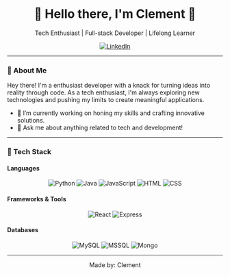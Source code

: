 <div align="center">
    <h1>👋 Hello there, I'm Clement 🚀</h1>
    <p>Tech Enthusiast | Full-stack Developer | Lifelong Learner</p>
</div>

<p align="center">
    <a href="https://linkedin.com/in/ckm-clement">
        <img src="https://img.shields.io/badge/LinkedIn-0077B5?style=for-the-badge&logo=linkedin&logoColor=white" alt="LinkedIn">
    </a>
</p>

---

### 🚀 About Me

Hey there! I'm a enthusiast developer with a knack for turning ideas into reality through code. As a tech enthusiast, I'm always exploring new technologies and pushing my limits to create meaningful applications.

- 🔭 I’m currently working on honing my skills and crafting innovative solutions.
- 💬 Ask me about anything related to tech and development!

---

### 💼 Tech Stack

#### Languages

<p align="center">
    <!-- Add badges for your favorite languages here -->
    <img src="https://img.shields.io/badge/Python-14354C?style=for-the-badge&logo=python&logoColor=white" alt="Python"/>
    <img src="https://img.shields.io/badge/Java-007396?style=for-the-badge&logo=java&logoColor=white" alt="Java"/>
    <img src="https://img.shields.io/badge/JavaScript-7e0d81?style=for-the-badge&logo=javascript&logoColor=white" alt="JavaScript"/>
    <img src="https://img.shields.io/badge/HTML-239120?style=for-the-badge&logo=html5&logoColor=white" alt="HTML"/>
    <img src="https://img.shields.io/badge/CSS-239120?style=for-the-badge&logo=css3&logoColor=white" alt="CSS"/>
</p>

#### Frameworks & Tools

<p align="center">
    <!-- Add badges for frameworks/tools here -->
    <img src="https://img.shields.io/badge/React-0f85e3?style=for-the-badge&logo=react&logoColor=white" alt="React"/>
    <img src="https://img.shields.io/badge/Express-dd2326?style=for-the-badge&logo=express&logoColor=white" alt="Express"/>
</p>

#### Databases

<p align="center">
    <!-- Add badges for databases here -->
    <img src="https://img.shields.io/badge/MySQL-d88600?style=for-the-badge&logo=mysql&logoColor=white" alt="MySQL"/>
    <img src="https://img.shields.io/badge/MSSQL-a91d22?style=for-the-badge&logo=mssql&logoColor=white" alt="MSSQL"/>
    <img src="https://img.shields.io/badge/MongoDB-429543?style=for-the-badge&logo=mongodb&logoColor=white" alt="Mongo"/>
</p>

---


<p align="center">
    Made by: Clement
</p>
